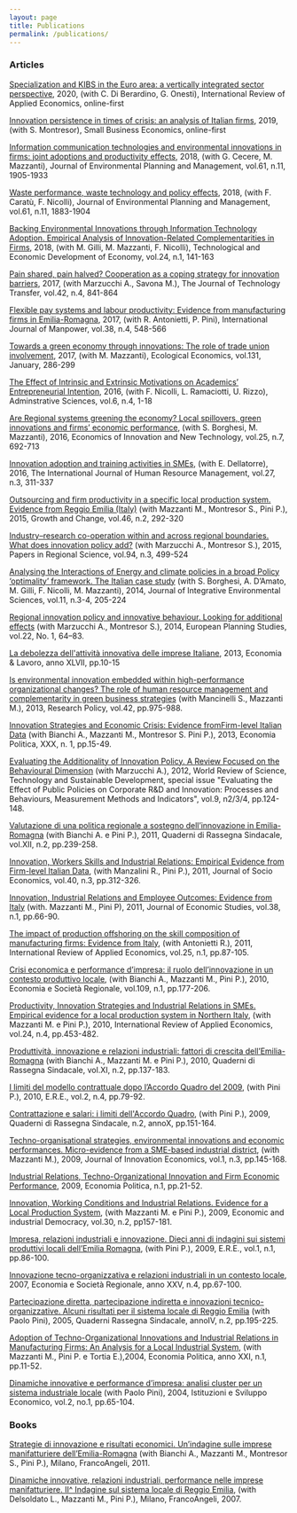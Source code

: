```yaml
---
layout: page
title: Publications
permalink: /publications/
---
```


### Articles


[Specialization and KIBS in the Euro area: a vertically integrated sector perspective](https://www.tandfonline.com/doi/full/10.1080/02692171.2019.1708278), 2020, (with C. Di Berardino, G. Onesti), International Review of Applied Economics, online-first

[Innovation persistence in times of crisis: an analysis of Italian firms](https://doi.org/10.1007/s11187-019-00231-z), 2019, (with S. Montresor), Small Business Economics, online-first

[Information communication technologies and environmental innovations in firms: joint adoptions and productivity effects](http://www.tandfonline.com/doi/full/10.1080/09640568.2017.1401528), 2018, (with G. Cecere, M. Mazzanti), Journal of Environmental Planning and Management, vol.61, n.11, 1905-1933

[Waste performance, waste technology and policy effects](http://www.tandfonline.com/doi/full/10.1080/09640568.2017.1336431), 2018, (with F. Caratù, F. Nicolli), Journal of Environmental Planning and Management, vol.61, n.11, 1883-1904

[Backing Environmental Innovations through Information Technology Adoption. Empirical Analysis of Innovation-Related Complementarities in Firms](http://www.tandfonline.com/doi/abs/10.3846/20294913.2015.1124151), 2018, (with M. Gilli, M. Mazzanti, F. Nicolli), Technological and Economic Development of Economy, vol.24, n.1, 141-163

[Pain shared, pain halved? Cooperation as a coping strategy for innovation barriers](https://link.springer.com/article/10.1007/s10961-016-9545-9?wt_mc=Internal.Event.1.SEM.ArticleAuthorAssignedToIssue), 2017, (with Marzucchi A., Savona M.), The Journal of Technology Transfer, vol.42, n.4, 841-864

[Flexible pay systems and labour productivity: Evidence from manufacturing firms in Emilia-Romagna](http://www.emeraldinsight.com/journal/ijm), 2017, (with R. Antonietti, P. Pini), International Journal of Manpower, vol.38, n.4, 548-566

[Towards a green economy through innovations: The role of trade union involvement](http://www.sciencedirect.com/science/article/pii/S0921800915305085), 2017, (with M. Mazzanti), Ecological Economics, vol.131, January, 286-299

[The Effect of Intrinsic and Extrinsic Motivations on Academics’ Entrepreneurial Intention](http://www.mdpi.com/2076-3387/6/4/15), 2016, (with F. Nicolli, L. Ramaciotti, U. Rizzo), Adminstrative Sciences, vol.6, n.4, 1-18


[Are Regional systems greening the economy? Local spillovers, green innovations and firms’ economic performance](http://www.tandfonline.com/doi/full/10.1080/10438599.2015.1127557), (with S. Borghesi, M. Mazzanti), 2016, Economics of Innovation and New Technology, vol.25, n.7, 692-713


[Innovation adoption and training activities in SMEs](http://www.tandfonline.com/doi/full/10.1080/09585192.2015.1042901), (with E. Dellatorre), 2016, The International Journal of Human Resource Management, vol.27, n.3, 311-337


[Outsourcing and firm productivity in a specific local production system. Evidence from Reggio Emilia (Italy)](http://onlinelibrary.wiley.com/doi/10.1111/grow.12070/abstract) (with Mazzanti M., Montresor S., Pini P.), 2015, Growth and Change, vol.46, n.2, 292-320

	
[Industry–research co-operation within and across regional boundaries. What does innovation policy add?](http://onlinelibrary.wiley.com/doi/10.1111/pirs.12079/abstract) (with Marzucchi A., Montresor S.), 2015, Papers in Regional Science, vol.94, n.3, 499-524


[Analysing the Interactions of Energy and climate policies in a broad Policy ‘optimality’ framework. The Italian case study](http://www.tandfonline.com/doi/full/10.1080/1943815X.2014.962549) (with S. Borghesi, A. D’Amato, M. Gilli, F. Nicolli, M. Mazzanti), 2014, Journal of Integrative Environmental Sciences, vol.11, n.3-4, 205-224

 
[Regional innovation policy and innovative behaviour. Looking for additional effects](http://www.tandfonline.com/doi/abs/10.1080/09654313.2012.722977) (with Marzucchi A., Montresor S.), 2014, European Planning Studies, vol.22, No. 1, 64–83. 


[La debolezza dell'attività innovativa delle imprese Italiane](https://www.rivisteweb.it/doi/10.7384/75672), 2013, Economia & Lavoro, anno XLVII, pp.10-15

[Is environmental innovation embedded within high-performance organizational changes? The role of human resource management and complementarity in green business strategies](http://www.sciencedirect.com/science/article/pii/S0048733313000036) (with Mancinelli S., Mazzanti M.), 2013, Research Policy, vol.42, pp.975-988.


[Innovation Strategies and Economic Crisis: Evidence fromFirm-level Italian Data](https://www.rivisteweb.it/doi/10.1428/73099) (with Bianchi A., Mazzanti M., Montresor S.  Pini P.), 2013, Economia Politica, XXX, n. 1, pp.15-49.


[Evaluating the Additionality of Innovation Policy. A Review Focused on the Behavioural Dimension](http://www.inderscienceonline.com/doi/abs/10.1504/WRSTSD.2012.047685?journalCode=wrstsd) (with Marzucchi A.), 2012, World Review of Science, Technology and Sustainable Development, special issue "Evaluating the Effect of Public Policies on Corporate R&D and Innovation: Processes and Behaviours, Measurement Methods and Indicators", vol.9, n2/3/4, pp.124-148. 

[Valutazione di una politica regionale a sostegno dell’innovazione in Emilia-Romagna](http://www.ediesseonline.it/riviste/qrs/autori/davide-antonioli) (with Bianchi A. e Pini P.), 2011, Quaderni di Rassegna Sindacale, vol.XII, n.2, pp.239-258. 

[Innovation, Workers Skills and Industrial Relations: Empirical Evidence from Firm-level Italian Data](http://www.sciencedirect.com/science/article/pii/S1053535711000023), (with Manzalini R., Pini P.), 2011, Journal of Socio Economics, vol.40, n.3, pp.312-326. 


[Innovation, Industrial Relations and Employee Outcomes: Evidence from Italy](http://www.emeraldinsight.com/doi/abs/10.1108/01443581111096150?journalCode=jes) (with. Mazzanti M., Pini P), 2011,  Journal of Economic Studies, vol.38, n.1, pp.66-90. 

[The impact of production offshoring on the skill composition of manufacturing firms: Evidence from Italy](http://www.tandfonline.com/doi/abs/10.1080/02692171.2010.483461), (with Antonietti R.), 2011, International Review of Applied Economics, vol.25, n.1, pp.87-105. 

[Crisi economica e performance d’impresa: il ruolo dell’innovazione in un contesto produttivo locale](https://www.francoangeli.it/Riviste/Scheda_Rivista.aspx?idArticolo=39996), (with Bianchi A., Mazzanti M., Pini P.), 2010, Economia e Società Regionale, vol.109, n.1, pp.177-206.

[Productivity, Innovation Strategies and Industrial Relations in SMEs. Empirical evidence for a local production system in Northern Italy](http://www.tandfonline.com/doi/full/10.1080/02692171.2010.483790), (with Mazzanti M. e Pini P.), 2010, International Review of Applied Economics, vol.24, n.4, pp.453-482.

[Produttività, innovazione e relazioni industriali: fattori di crescita dell’Emilia-Romagna](http://www.ediesseonline.it/riviste/qrs/autori/davide-antonioli) (with Bianchi A., Mazzanti M. e Pini P.), 2010, Quaderni di Rassegna Sindacale, vol.XI, n.2, pp.137-183.

[I limiti del modello contrattuale dopo l’Accordo Quadro del 2009](http://www.editricesocialmente.it/allegati/2_ERE_N04.pdf), (with Pini P.), 2010, E.R.E., vol.2, n.4, pp.79-92. 

[Contrattazione e salari: i limiti dell'Accordo Quadro](http://www.ediesseonline.it/riviste/qrs/autori/davide-antonioli), (with Pini P.), 2009, Quaderni di Rassegna Sindacale, n.2, annoX, pp.151-164.

[Techno-organisational strategies, environmental innovations and economic performances. Micro-evidence from a SME-based industrial district](https://www.cairn.info/revue-journal-of-innovation-economics-2009-1-page-145.htm), (with Mazzanti M.), 2009, Journal of Innovation Economics, vol.1, n.3, pp.145-168.

[Industrial Relations, Techno-Organizational Innovation and Firm Economic Performance](https://www.rivisteweb.it/doi/10.1428/29091), 2009, Economia Politica, n.1, pp.21-52.


[Innovation, Working Conditions and Industrial Relations. Evidence for a Local Production System](http://eid.sagepub.com/content/30/2/157.abstract), (with Mazzanti M. e Pini P.), 2009, Economic and industrial Democracy, vol.30, n.2, pp157-181.
	

[Impresa, relazioni industriali e innovazione. Dieci anni di indagini sui sistemi produttivi locali dell’Emilia Romagna](http://www.editricesocialmente.it/allegati/2_ERE_N01.pdf), (with Pini P.), 2009, E.R.E., vol.1, n.1, pp.86-100.

[Innovazione tecno-organizzativa e relazioni industriali in un contesto locale](http://www.francoangeli.it/riviste/Scheda_rivista.aspx?IDArticolo=32575), 2007, Economia e Società Regionale, anno XXV, n.4, pp.67-100.

[Partecipazione diretta, partecipazione indiretta e innovazioni tecnico-organizzative. Alcuni risultati per il sistema locale di Reggio Emilia](http://www.ediesseonline.it/riviste/qrs/autori/davide-antonioli) (with Paolo Pini), 2005, Quaderni Rassegna Sindacale, annoIV, n.2, pp.195-225.

[Adoption of Techno-Organizational Innovations and Industrial Relations in Manufacturing Firms: An Analysis for a Local Industrial System](https://www.rivisteweb.it/doi/10.1428/13035), (with Mazzanti M., Pini P. e Tortia E.),2004, Economia Politica, anno XXI, n.1, pp.11-52.

[Dinamiche innovative e performance d’impresa: analisi cluster per un sistema industriale locale](http://www.francoangeli.it/riviste/Scheda_Rivista.aspx?IDArticolo=22519&Tipo=Articolo%20PDF&idRivista=111) (with Paolo Pini), 2004, Istituzioni e Sviluppo Economico, vol.2, no.1, pp.65-104.

### Books

[Strategie di innovazione e risultati economici. Un’indagine sulle imprese manifatturiere dell’Emilia-Romagna](http://www.francoangeli.it/ricerca/Scheda_libro.aspx?CodiceLibro=365.874) (with Bianchi A., Mazzanti M., Montresor S., Pini P.), Milano, FrancoAngeli, 2011.

[Dinamiche innovative, relazioni industriali, performance nelle imprese manifatturiere. II^ Indagine sul sistema locale di Reggio Emilia](http://www.francoangeli.it/Ricerca/Scheda_libro.aspx?CodiceLibro=365.521), (with Delsoldato L., Mazzanti M., Pini P.), Milano, FrancoAngeli, 2007.



